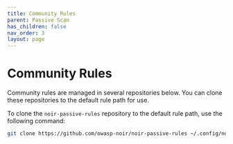```yaml
---
title: Community Rules
parent: Passive Scan
has_children: false
nav_order: 3
layout: page
---
```


# Community Rules

Community rules are managed in several repositories below. You can clone these repositories to the default rule path for use.

To clone the `noir-passive-rules` repository to the default rule path, use the following command:

```bash
git clone https://github.com/owasp-noir/noir-passive-rules ~/.config/noir/passive_rules/
```